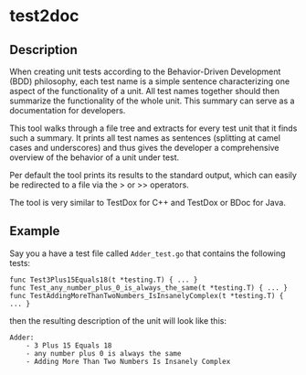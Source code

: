 test2doc
========

Description
-----------

When creating unit tests according to the Behavior-Driven Development (BDD) philosophy, each test name is a simple sentence characterizing one aspect of the functionality of a unit. All test names together should then summarize the functionality of the whole unit. This summary can serve as a documentation for developers.

This tool walks through a file tree and extracts for every test unit that it finds such a summary. It prints all test names as sentences (splitting at camel cases and underscores) and thus gives the developer a comprehensive overview of the behavior of a unit under test.

Per default the tool prints its results to the standard output, which can easily be redirected to a file via the > or >> operators.

The tool is very similar to TestDox for C++ and TestDox or BDoc for Java.

Example
-------

Say you a have a test file called `Adder_test.go` that contains the following tests:

	func Test3Plus15Equals18(t *testing.T) { ... }
	func Test_any_number_plus_0_is_always_the_same(t *testing.T) { ... }
	func TestAddingMoreThanTwoNumbers_IsInsanelyComplex(t *testing.T) { ... }

then the resulting description of the unit will look like this:

 	Adder:
		- 3 Plus 15 Equals 18
		- any number plus 0 is always the same
		- Adding More Than Two Numbers Is Insanely Complex

